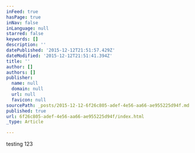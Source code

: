 ```yaml
---
inFeed: true
hasPage: true
inNav: false
inLanguage: null
starred: false
keywords: []
description: ''
datePublished: '2015-12-12T21:51:57.429Z'
dateModified: '2015-12-12T21:51:41.394Z'
title: ''
author: []
authors: []
publisher:
  name: null
  domain: null
  url: null
  favicon: null
sourcePath: _posts/2015-12-12-6f26c805-adef-4e56-aa66-ae955225d94f.md
published: true
url: 6f26c805-adef-4e56-aa66-ae955225d94f/index.html
_type: Article

---
```

testing 123
